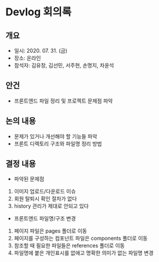 # Devlog 회의록

## 개요
- 일시: 2020. 07. 31. (금)
- 장소: 온라인
- 참석자: 김유창, 김선민, 서주현, 손명지, 차윤석

## 안건
- 프론트엔드 파일 정리 및 프로젝트 문제점 파악

## 논의 내용
- 문제가 있거나 개선해야 할 기능들 파악
- 프론트 디렉토리 구조와 파일명 정리 방법

## 결정 내용
- 파악된 문제점
1. 이미지 업로드/다운로드 이슈
2. 회원 탈퇴시 확인 절차가 없다
3. history 관리가 제대로 안되고 있다

- 프론트엔드 파일명/구조 변경
1. 페이지 파일은 pages 폴더로 이동
2. 페이지를 구성하는 컴포넌트 파일은 components 폴더로 이동
3. 참조할 때 필요한 파일들은 references 폴더로 이동
3. 파일명에 붙은 개인표시를 없애고 명확한 의미가 없는 파일명 변경